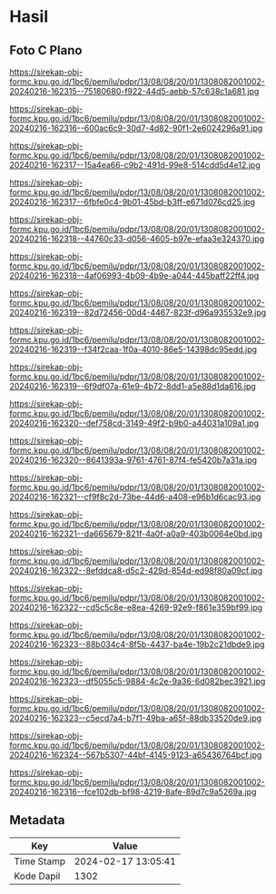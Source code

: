 # Hasil

## Foto C Plano

https://sirekap-obj-formc.kpu.go.id/1bc6/pemilu/pdpr/13/08/08/20/01/1308082001002-20240216-162315--75180680-f922-44d5-aebb-57c638c1a681.jpg

https://sirekap-obj-formc.kpu.go.id/1bc6/pemilu/pdpr/13/08/08/20/01/1308082001002-20240216-162316--600ac6c9-30d7-4d82-90f1-2e6024296a91.jpg

https://sirekap-obj-formc.kpu.go.id/1bc6/pemilu/pdpr/13/08/08/20/01/1308082001002-20240216-162317--15a4ea66-c9b2-491d-99e8-514cdd5d4e12.jpg

https://sirekap-obj-formc.kpu.go.id/1bc6/pemilu/pdpr/13/08/08/20/01/1308082001002-20240216-162317--6fbfe0c4-9b01-45bd-b3ff-e671d076cd25.jpg

https://sirekap-obj-formc.kpu.go.id/1bc6/pemilu/pdpr/13/08/08/20/01/1308082001002-20240216-162318--44760c33-d056-4605-b97e-efaa3e324370.jpg

https://sirekap-obj-formc.kpu.go.id/1bc6/pemilu/pdpr/13/08/08/20/01/1308082001002-20240216-162318--4af06993-4b09-4b9e-a044-445baff22ff4.jpg

https://sirekap-obj-formc.kpu.go.id/1bc6/pemilu/pdpr/13/08/08/20/01/1308082001002-20240216-162319--82d72456-00d4-4467-823f-d96a935532e9.jpg

https://sirekap-obj-formc.kpu.go.id/1bc6/pemilu/pdpr/13/08/08/20/01/1308082001002-20240216-162319--f34f2caa-1f0a-4010-86e5-14398dc95edd.jpg

https://sirekap-obj-formc.kpu.go.id/1bc6/pemilu/pdpr/13/08/08/20/01/1308082001002-20240216-162319--6f9df07a-61e9-4b72-8dd1-a5e88d1da616.jpg

https://sirekap-obj-formc.kpu.go.id/1bc6/pemilu/pdpr/13/08/08/20/01/1308082001002-20240216-162320--def758cd-3149-49f2-b9b0-a44031a109a1.jpg

https://sirekap-obj-formc.kpu.go.id/1bc6/pemilu/pdpr/13/08/08/20/01/1308082001002-20240216-162320--8641393a-9761-4761-87f4-fe5420b7a31a.jpg

https://sirekap-obj-formc.kpu.go.id/1bc6/pemilu/pdpr/13/08/08/20/01/1308082001002-20240216-162321--cf9f8c2d-73be-44d6-a408-e96b1d6cac93.jpg

https://sirekap-obj-formc.kpu.go.id/1bc6/pemilu/pdpr/13/08/08/20/01/1308082001002-20240216-162321--da665679-821f-4a0f-a0a9-403b0064e0bd.jpg

https://sirekap-obj-formc.kpu.go.id/1bc6/pemilu/pdpr/13/08/08/20/01/1308082001002-20240216-162322--8efddca8-d5c2-429d-854d-ed98f80a09cf.jpg

https://sirekap-obj-formc.kpu.go.id/1bc6/pemilu/pdpr/13/08/08/20/01/1308082001002-20240216-162322--cd5c5c8e-e8ea-4269-92e9-f861e359bf99.jpg

https://sirekap-obj-formc.kpu.go.id/1bc6/pemilu/pdpr/13/08/08/20/01/1308082001002-20240216-162323--88b034c4-8f5b-4437-ba4e-19b2c21dbde9.jpg

https://sirekap-obj-formc.kpu.go.id/1bc6/pemilu/pdpr/13/08/08/20/01/1308082001002-20240216-162323--df5055c5-9884-4c2e-9a36-6d082bec3921.jpg

https://sirekap-obj-formc.kpu.go.id/1bc6/pemilu/pdpr/13/08/08/20/01/1308082001002-20240216-162323--c5ecd7a4-b7f1-49ba-a65f-88db33520de9.jpg

https://sirekap-obj-formc.kpu.go.id/1bc6/pemilu/pdpr/13/08/08/20/01/1308082001002-20240216-162324--567b5307-44bf-4145-9123-a65436764bcf.jpg

https://sirekap-obj-formc.kpu.go.id/1bc6/pemilu/pdpr/13/08/08/20/01/1308082001002-20240216-162316--fce102db-bf98-4219-8afe-89d7c9a5269a.jpg


## Metadata

| Key        | Value               |
| ---------- | ------------------- |
| Time Stamp | 2024-02-17 13:05:41 |
| Kode Dapil | 1302                |



